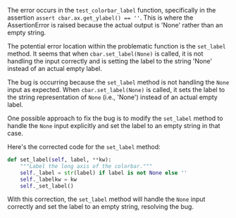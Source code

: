 The error occurs in the `test_colorbar_label` function, specifically in the assertion `assert cbar.ax.get_ylabel() == ''`. This is where the AssertionError is raised because the actual output is 'None' rather than an empty string.

The potential error location within the problematic function is the `set_label` method. It seems that when `cbar.set_label(None)` is called, it is not handling the input correctly and is setting the label to the string 'None' instead of an actual empty label.

The bug is occurring because the `set_label` method is not handling the `None` input as expected. When `cbar.set_label(None)` is called, it sets the label to the string representation of `None` (i.e., 'None') instead of an actual empty label.

One possible approach to fix the bug is to modify the `set_label` method to handle the `None` input explicitly and set the label to an empty string in that case.

Here's the corrected code for the `set_label` method:

```python
def set_label(self, label, **kw):
    """Label the long axis of the colorbar."""
    self._label = str(label) if label is not None else ''
    self._labelkw = kw
    self._set_label()
```

With this correction, the `set_label` method will handle the `None` input correctly and set the label to an empty string, resolving the bug.